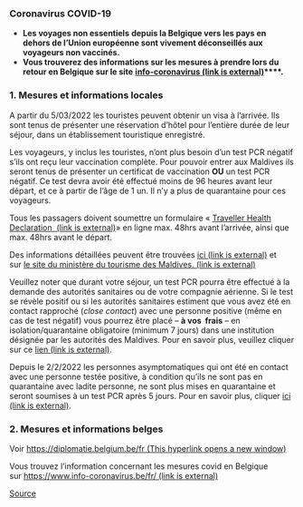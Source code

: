 ### **Coronavirus COVID-19**

*   **Les voyages non essentiels** **depuis la Belgique vers les pays en dehors de l’Union européenne sont vivement déconseillés aux voyageurs non vaccinés.**
*   **Vous trouverez des informations sur les mesures à prendre lors du retour en Belgique sur le site** **[info-coronavirus (link is external)](https://eur01.safelinks.protection.outlook.com/?url=http%3A%2F%2Fwww.info-coronavirus.be%2Ffr%2Fvoyages&data=04%7C01%7Cgaby.vrancken%40diplobel.fed.be%7C8362a5aa95d3424e863208da03573500%7C80153b30e434429bb41c0d47f9deec42%7C0%7C0%7C637825970330589053%7CUnknown%7CTWFpbGZsb3d8eyJWIjoiMC4wLjAwMDAiLCJQIjoiV2luMzIiLCJBTiI6Ik1haWwiLCJXVCI6Mn0%3D%7C3000&sdata=H7KT9j8CZZOJn0FNjWa8nTtkVOpA0burhA7Cq6R57HA%3D&reserved=0)****.** 

### **1\. Mesures et informations locales**

A partir du 5/03/2022 les touristes peuvent obtenir un visa à l’arrivée. Ils sont tenus de présenter une réservation d’hôtel pour l’entière durée de leur séjour, dans un établissement touristique enregistré.

Les voyageurs, y inclus les touristes, n’ont plus besoin d’un test PCR négatif s’ils ont reçu leur vaccination complète. Pour pouvoir entrer aux Maldives ils seront tenus de présenter un certificat de vaccination **OU** un test PCR négatif. Ce test devra avoir été effectué moins de 96 heures avant leur départ, et ce à partir de l’âge de 1 un. Il n’y a plus de quarantaine pour ces voyageurs.

Tous les passagers doivent soumettre un formulaire « [Traveller Health Declaration  (link is external)](https://imuga.immigration.gov.mv/ethd)» en ligne max. 48hrs avant l’arrivée, ainsi que max. 48hrs avant le départ.

Des informations détaillées peuvent être trouvées [ici (link is external)](https://www.caa.gov.mv/media/news/air-transport-circular-at-142021-issue-15-issued-on-08th-june-2021-precautionary-measures-against-novel-cornavirus-covid-19) et sur [le site du ministère du tourisme des Maldives. (link is external)](https://visitmaldives.com/en/covid19-updates)

Veuillez noter que durant votre séjour, un test PCR pourra être effectué à la demande des autorités sanitaires ou de votre compagnie aérienne. Si le test se révèle positif ou si les autorités sanitaires estiment que vous avez été en contact rapproché (*close contact*) avec une personne positive (même en cas de test négatif) vous pourrez être placé – **à vos  frais** – en isolation/quarantaine obligatoire (minimum 7 jours) dans une institution désignée par les autorités des Maldives. Pour en savoir plus, veuillez cliquer sur ce [lien (link is external)](https://visitmaldives.s3.amazonaws.com/DqKGpAqO/5sjzah4p.pdf).

Depuis le 2/2/2022 les personnes asymptomatiques qui ont été en contact avec une personne testée positive, à condition qu’ils ne sont pas en quarantaine avec ladite personne, ne sont plus mises en quarantaine et seront soumises à un test PCR après 5 jours. Pour en savoir plus, cliquer [ici (link is external)](https://visitmaldives.s3.amazonaws.com/xopAmKwv/y5fu6d75.pdf).

### **2\. Mesures et informations belges**

Voir [https://diplomatie.belgium.be/fr (This hyperlink opens a new window)](https://diplomatie.belgium.be/fr)

Vous trouvez l’information concernant les mesures covid en Belgique sur [https://www.info-coronavirus.be/fr/ (link is external)](https://www.info-coronavirus.be/fr/)

[Source](https://diplomatie.belgium.be/fr/Services/voyager_a_letranger/conseils_par_destination/maldives)